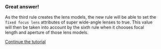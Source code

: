 ### Great answer!

As the third rule creates the lens models, the new rule will be able to set the `fixed focus lens` attributes of super wide-angle lenses to true. This value will then be taken into account by the sixth rule when it chooses focal length and aperture of those lens models.

[Continue the tutorial](../../step6/description.md)


